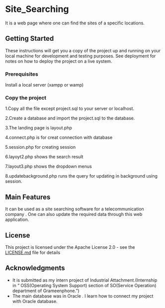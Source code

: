 # Site_Searching


It is a web page where one can find the sites of a specific locations.

## Getting Started

These instructions will get you a copy of the project up and running on your local machine for development and testing purposes. See deployment for notes on how to deploy the project on a live system.

### Prerequisites

Install a local server (xampp or wamp)

### Copy the project


1.Copy all the file except project.sql to your server or localhost.


2.Create a database and import the project.sql to the database.


3.The landing page is layout.php 


4.connect.php is for creat connection with database


5.session.php for creating session


6.layoyt2.php shows the search result


7.layout3.php shows the dropdown menus


8.updatebackground.php runs the query for updating in background using session.


## Main Features

It can be used as a site searching software for a telecommunication company . One can also update the required data through this web application.


## License

This project is licensed under the Apache License 2.0 - see the [LICENSE.md](LICENSE.md) file for details

## Acknowledgments

* It is submitted as my intern project of Industrial Attachment.(Internship in “ OSS(Operating System Support) section of SO(Service Operation) department of Grameenphone.”)
* The main database was in Oracle . I learn how to connect my project with Oracle database. 
